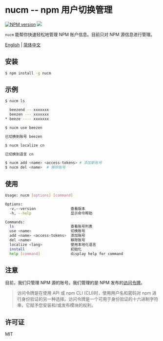 # nucm -- npm 用户切换管理

[![NPM version][npm-image]][npm-url]
![](https://img.shields.io/badge/build-passing-green)

`nucm` 能帮你快速轻松地管理 NPM 账户信息。目前只对 NPM 源信息进行管理。

[English](./README.md) | [简体中文](./README_CN.md)

## 安装

```bash
$ npm install -g nucm
```

## 示例

```bash
$ nucm ls

  beezend -- xxxxxxx
  beezen --- xxxxxxx
* beeze ---- xxxxxxx
```

```bash
$ nucm use beezen

已切换到账号 beezen
```

```bash
$ nucm localize cn

已切换到语言 cn
```

```bash
$ nucm add <name> <access-tokens> # 添加新账号
$ nucm del <name>  # 移除账号
```

## 使用

```bash
Usage: nucm [options] [command]

Options:
  -v,--version                查看版本
  -h, --help                  显示命令帮助

Commands:
  ls                          查看账号列表
  use <name>                  切换账号
  add <name> <access-tokens>  添加账号
  del <name>                  移除账号
  localize <lang>             使用本地化语言
  install                     初始化
  help [command]              display help for command
```

## 注意

目前，我们只管理 NPM 源的账号。我们管理的是 NPM 发布的[访问令牌](https://docs.npmjs.com/about-access-tokens)。

> 访问令牌是在使用 API 或 npm CLI (CLI)时，使用用户名和密码对 npm 进行身份验证的另一种选择。访问令牌是一个可用于身份验证的十六进制字符串，它赋予您安装和/或发布模块的权利。

## 许可证

MIT

[npm-url]: https://www.npmjs.com/package/nucm
[npm-image]: https://img.shields.io/npm/v/nucm.svg
